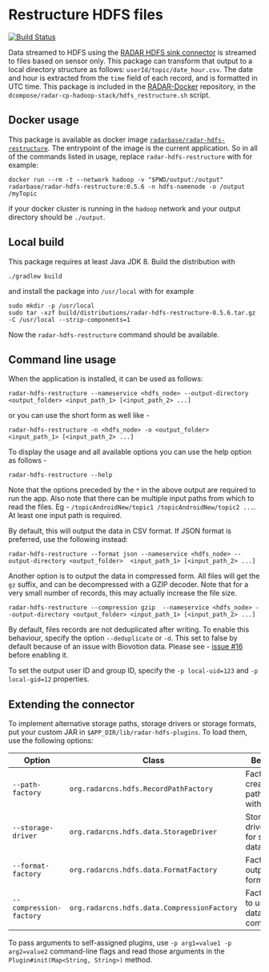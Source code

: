 # Restructure HDFS files

[![Build Status](https://travis-ci.org/RADAR-base/Restructure-HDFS-topic.svg?branch=master)](https://travis-ci.org/RADAR-base/Restructure-HDFS-topic)

Data streamed to HDFS using the [RADAR HDFS sink connector](https://github.com/RADAR-CNS/RADAR-HDFS-Sink-Connector) is streamed to files based on sensor only. This package can transform that output to a local directory structure as follows: `userId/topic/date_hour.csv`. The date and hour is extracted from the `time` field of each record, and is formatted in UTC time. This package is included in the [RADAR-Docker](https://github.com/RADAR-CNS/RADAR-Docker) repository, in the `dcompose/radar-cp-hadoop-stack/hdfs_restructure.sh` script.

## Docker usage

This package is available as docker image [`radarbase/radar-hdfs-restructure`](https://hub.docker.com/r/radarbase/radar-hdfs-restructure). The entrypoint of the image is the current application. So in all of the commands listed in usage, replace `radar-hdfs-restructure` with for example:
```shell
docker run --rm -t --network hadoop -v "$PWD/output:/output" radarbase/radar-hdfs-restructure:0.5.6 -n hdfs-namenode -o /output /myTopic
```
if your docker cluster is running in the `hadoop` network and your output directory should be `./output`.

## Local build

This package requires at least Java JDK 8. Build the distribution with

```shell
./gradlew build
```

and install the package into `/usr/local` with for example
```shell
sudo mkdir -p /usr/local
sudo tar -xzf build/distributions/radar-hdfs-restructure-0.5.6.tar.gz -C /usr/local --strip-components=1
```

Now the `radar-hdfs-restructure` command should be available.

## Command line usage

When the application is installed, it can be used as follows:

```shell
radar-hdfs-restructure --nameservice <hdfs_node> --output-directory <output_folder> <input_path_1> [<input_path_2> ...]
```
or you can use the short form as well like - 
```shell
radar-hdfs-restructure -n <hdfs_node> -o <output_folder> <input_path_1> [<input_path_2> ...]
```

To display the usage and all available options you can use the help option as follows - 
```shell
radar-hdfs-restructure --help
```
Note that the options preceded by the `*` in the above output are required to run the app. Also note that there can be multiple input paths from which to read the files. Eg - `/topicAndroidNew/topic1 /topicAndroidNew/topic2 ...`. At least one input path is required.

By default, this will output the data in CSV format. If JSON format is preferred, use the following instead:
```shell
radar-hdfs-restructure --format json --nameservice <hdfs_node> --output-directory <output_folder>  <input_path_1> [<input_path_2> ...]
```

Another option is to output the data in compressed form. All files will get the `gz` suffix, and can be decompressed with a GZIP decoder. Note that for a very small number of records, this may actually increase the file size.
```
radar-hdfs-restructure --compression gzip  --nameservice <hdfs_node> --output-directory <output_folder> <input_path_1> [<input_path_2> ...]
```

By default, files records are not deduplicated after writing. To enable this behaviour, specify the option `--deduplicate` or `-d`. This set to false by default because of an issue with Biovotion data. Please see - [issue #16](https://github.com/RADAR-base/Restructure-HDFS-topic/issues/16) before enabling it.

To set the output user ID and group ID, specify the `-p local-uid=123` and `-p local-gid=12` properties.

## Extending the connector

To implement alternative storage paths, storage drivers or storage formats, put your custom JAR in
`$APP_DIR/lib/radar-hdfs-plugins`. To load them, use the following options:

| Option                  | Class                                       | Behaviour                                  | Default                   |
| ----------------------- | ------------------------------------------- | ------------------------------------------ | ------------------------- |
| `--path-factory`        | `org.radarcns.hdfs.RecordPathFactory`       | Factory to create output path names with.  | ObservationKeyPathFactory |
| `--storage-driver`      | `org.radarcns.hdfs.data.StorageDriver`      | Storage driver to use for storing data.    | LocalStorageDriver        |
| `--format-factory`      | `org.radarcns.hdfs.data.FormatFactory`      | Factory for output formats.                | FormatFactory             |
| `--compression-factory` | `org.radarcns.hdfs.data.CompressionFactory` | Factory class to use for data compression. | CompressionFactory        |

To pass arguments to self-assigned plugins, use `-p arg1=value1 -p arg2=value2` command-line flags and read those arguments in the `Plugin#init(Map<String, String>)` method.

